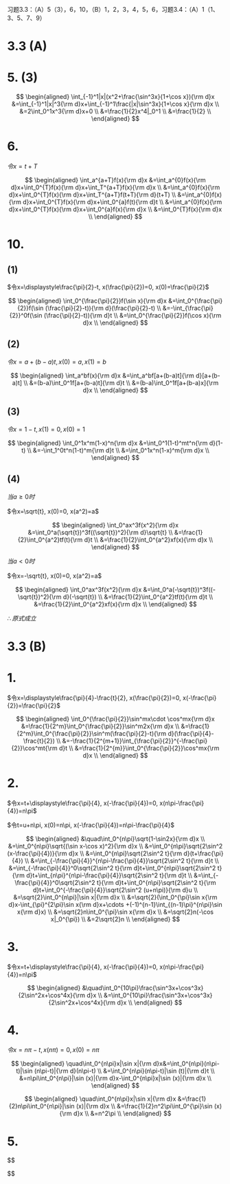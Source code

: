 习题3.3：（A）5（3），6，10，（B）1，2，3，4，5，6，习题3.4：（A）1（1、3、5、7、9）

# 3.3 (A)

# 5. (3)

$$
\begin{aligned}
\int_{-1}^1|x|(x^2+\frac{\sin^3x}{1+\cos x}){\rm d}x
&=\int_{-1}^1|x|^3{\rm d}x+\int_{-1}^1\frac{|x|\sin^3x}{1+\cos x}{\rm d}x \\
&=2\int_0^1x^3{\rm d}x+0 \\
&=\frac{1}{2}x^4|_0^1 \\
&=\frac{1}{2} \\
\end{aligned}
$$

# 6.

$令x=t+T$

$$
\begin{aligned}
\int_a^{a+T}f(x){\rm d}x
&=\int_a^{0}f(x){\rm d}x+\int_0^{T}f(x){\rm d}x+\int_T^{a+T}f(x){\rm d}x \\
&=\int_a^{0}f(x){\rm d}x+\int_0^{T}f(x){\rm d}x+\int_T^{a+T}f(t+T){\rm d}(t+T) \\
&=\int_a^{0}f(x){\rm d}x+\int_0^{T}f(x){\rm d}x+\int_0^{a}f(t){\rm d}t \\
&=\int_a^{0}f(x){\rm d}x+\int_0^{T}f(x){\rm d}x+\int_0^{a}f(x){\rm d}x \\
&=\int_0^{T}f(x){\rm d}x \\
\end{aligned}
$$

# 10.

## (1)

$令x=\displaystyle\frac{\pi}{2}-t, x(\frac{\pi}{2})=0, x(0)=\frac{\pi}{2}$

$$
\begin{aligned}
\int_0^{\frac{\pi}{2}}f(\sin x){\rm d}x
&=\int_0^{\frac{\pi}{2}}f(\sin (\frac{\pi}{2}-t)){\rm d}(\frac{\pi}{2}-t) \\
&=-\int_{\frac{\pi}{2}}^0f(\sin (\frac{\pi}{2}-t)){\rm d}t \\
&=\int_0^{\frac{\pi}{2}}f(\cos x){\rm d}x \\
\end{aligned}
$$

## (2)

$令x=a+(b-a)t, x(0)=a, x(1)=b$

$$
\begin{aligned}
\int_a^bf(x){\rm d}x
&=\int_a^bf[a+(b-a)t]{\rm d}[a+(b-a)t] \\
&=(b-a)\int_0^1f[a+(b-a)t]{\rm d}t \\
&=(b-a)\int_0^1f[a+(b-a)x]{\rm d}x \\
\end{aligned}
$$

## (3)

$令x=1-t, x(1)=0, x(0)=1$

$$
\begin{aligned}
\int_0^1x^m(1-x)^n{\rm d}x
&=\int_0^1(1-t)^mt^n{\rm d}(1-t) \\
&=-\int_1^0t^n(1-t)^m{\rm d}t \\
&=\int_0^1x^n(1-x)^m{\rm d}x \\
\end{aligned}
$$

## (4)

$当a\geq 0时$

$令x=\sqrt{t}, x(0)=0, x(a^2)=a$

$$
\begin{aligned}
\int_0^ax^3f(x^2){\rm d}x
&=\int_0^a(\sqrt{t})^3f((\sqrt{t})^2){\rm d}\sqrt{t} \\
&=\frac{1}{2}\int_0^{a^2}tf(t){\rm d}t \\
&=\frac{1}{2}\int_0^{a^2}xf(x){\rm d}x \\
\end{aligned}
$$

$当a<0时$

$令x=-\sqrt{t}, x(0)=0, x(a^2)=a$

$$
\begin{aligned}
\int_0^ax^3f(x^2){\rm d}x
&=\int_0^a(-\sqrt{t})^3f((-\sqrt{t})^2){\rm d}(-\sqrt{t}) \\
&=\frac{1}{2}\int_0^{a^2}tf(t){\rm d}t \\
&=\frac{1}{2}\int_0^{a^2}xf(x){\rm d}x \\
\end{aligned}
$$

$\therefore 原式成立$


# 3.3 (B)

# 1.

$令x=\displaystyle\frac{\pi}{4}-\frac{t}{2}, x(\frac{\pi}{2})=0, x(-\frac{\pi}{2})=\frac{\pi}{2}$

$$
\begin{aligned}
\int_0^{\frac{\pi}{2}}\sin^mx\cdot \cos^mx{\rm d}x
&=\frac{1}{2^m}\int_0^{\frac{\pi}{2}}\sin^m2x{\rm d}x \\
&=\frac{1}{2^m}\int_0^{\frac{\pi}{2}}\sin^m(\frac{\pi}{2}-t){\rm d}(\frac{\pi}{4}-\frac{t}{2}) \\
&=-\frac{1}{2^{m+1}}\int_{\frac{\pi}{2}}^{-\frac{\pi}{2}}\cos^mt{\rm d}t \\
&=\frac{1}{2^{m}}\int_0^{\frac{\pi}{2}}\cos^mx{\rm d}x \\
\end{aligned}
$$


# 2.

$令x=t+\displaystyle\frac{\pi}{4}, x(-\frac{\pi}{4})=0, x(n\pi-\frac{\pi}{4})=n\pi$

$令t=u+n\pi, x(0)=n\pi, x(-\frac{\pi}{4})=n\pi-\frac{\pi}{4}$

$$
\begin{aligned}
&\quad\int_0^{n\pi}\sqrt{1-\sin2x}{\rm d}x \\
&=\int_0^{n\pi}\sqrt{(\sin x-\cos x)^2}{\rm d}x \\
&=\int_0^{n\pi}\sqrt{2\sin^2 (x-\frac{\pi}{4})}{\rm d}x \\
&=\int_0^{n\pi}\sqrt{2\sin^2 t}{\rm d}(t+\frac{\pi}{4}) \\
&=\int_{-\frac{\pi}{4}}^{n\pi-\frac{\pi}{4}}\sqrt{2\sin^2 t}{\rm d}t \\
&=\int_{-\frac{\pi}{4}}^0\sqrt{2\sin^2 t}{\rm d}t+\int_0^{n\pi}\sqrt{2\sin^2 t}{\rm d}t+\int_{n\pi}^{n\pi-\frac{\pi}{4}}\sqrt{2\sin^2 t}{\rm d}t \\
&=\int_{-\frac{\pi}{4}}^0\sqrt{2\sin^2 t}{\rm d}t+\int_0^{n\pi}\sqrt{2\sin^2 t}{\rm d}t+\int_0^{-\frac{\pi}{4}}\sqrt{2\sin^2 (u+n\pi)}{\rm d}u \\
&=\sqrt{2}\int_0^{n\pi}|\sin x|{\rm d}x \\
&=\sqrt{2}(\int_0^{\pi}\sin x{\rm d}x-\int_{\pi}^{2\pi}\sin x{\rm d}x+\cdots +(-1)^{n-1}\int_{(n-1)\pi}^{n\pi}\sin x{\rm d}x) \\
&=\sqrt{2}n\int_0^{\pi}\sin x{\rm d}x \\
&=\sqrt{2}n(-\cos x|_0^{\pi}) \\
&=2\sqrt{2}n \\
\end{aligned}
$$


# 3.

$令x=t+\displaystyle\frac{\pi}{4}, x(-\frac{\pi}{4})=0, x(n\pi-\frac{\pi}{4})=n\pi$

$$
\begin{aligned}
&\quad\int_0^{10\pi}\frac{\sin^3x+\cos^3x}{2\sin^2x+\cos^4x}{\rm d}x \\
&=\int_0^{10\pi}\frac{\sin^3x+\cos^3x}{2\sin^2x+\cos^4x}{\rm d}x \\
\end{aligned}
$$


# 4.

$令x=n\pi-t, x(n\pi)=0, x(0)=n\pi$

$$
\begin{aligned}
\quad\int_0^{n\pi}x|\sin x|{\rm d}x&=\int_0^{n\pi}(n\pi-t)|\sin (n\pi-t)|{\rm d}(n\pi-t) \\
&=\int_0^{n\pi}(n\pi-t)|\sin (t)|{\rm d}t \\
&=n\pi\int_0^{n\pi}|\sin (x)|{\rm d}x-\int_0^{n\pi}x|\sin (x)|{\rm d}x \\
\end{aligned}
$$

$$
\begin{aligned}
\quad\int_0^{n\pi}x|\sin x|{\rm d}x
&=\frac{1}{2}n\pi\int_0^{n\pi}|\sin (x)|{\rm d}x \\
&=\frac{1}{2}n^2\pi\int_0^{\pi}\sin (x){\rm d}x \\
&=n^2\pi \\
\end{aligned}
$$


# 5.


$$

$$